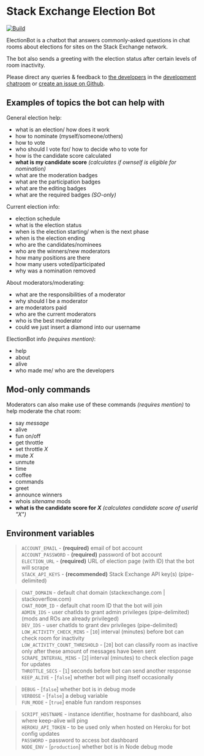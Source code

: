 # Stack Exchange Election Bot

[![Build](https://github.com/samliew/se-electionbot/actions/workflows/nodejs.yml/badge.svg)](https://github.com/samliew/se-electionbot/actions/workflows/nodejs.yml)

ElectionBot is a chatbot that answers commonly-asked questions in chat rooms about elections for sites on the Stack Exchange network.

The bot also sends a greeting with the election status after certain levels of room inactivity.

Please direct any queries & feedback to [the developers](https://github.com/samliew/se-electionbot/graphs/contributors) in the [development chatroom](https://chat.stackoverflow.com/rooms/190503/electionbot-development) or [create an issue on Github](https://github.com/samliew/se-electionbot/issues).

## Examples of topics the bot can help with

General election help:

- what is an election/ how does it work
- how to nominate (myself/someone/others)
- how to vote
- who should I vote for/ how to decide who to vote for
- how is the candidate score calculated
- **what is my candidate score** _(calculates if ownself is eligible for nomination)_
- what are the moderation badges
- what are the participation badges
- what are the editing badges
- what are the required badges _(SO-only)_

Current election info:

- election schedule
- what is the election status
- when is the election starting/ when is the next phase
- when is the election ending
- who are the candidates/nominees
- who are the winners/new moderators
- how many positions are there
- how many users voted/participated
- why was a nomination removed

About moderators/moderating:

- what are the responsibilities of a moderator
- why should I be a moderator
- are moderators paid
- who are the current moderators
- who is the best moderator
- could we just insert a diamond into our username

ElectionBot info _(requires mention)_:

- help
- about
- alive
- who made me/ who are the developers

## Mod-only commands

Moderators can also make use of these commands _(requires mention)_ to help moderate the chat room:

- say _message_
- alive
- fun on/off
- get throttle
- set throttle _X_
- mute _X_
- unmute
- time
- coffee
- commands
- greet
- announce winners
- whois _sitename_ mods
- **what is the candidate score for _X_** _(calculates candidate score of userId "X")_

## Environment variables

> `ACCOUNT_EMAIL` - **(required)** email of bot account<br>
> `ACCOUNT_PASSWORD` - **(required)** password of bot account<br>
> `ELECTION_URL` - **(required)** URL of election page (with ID) that the bot will scrape<br>
> `STACK_API_KEYS` - **(recommended)** Stack Exchange API key(s) (pipe-delimited)

> `CHAT_DOMAIN` - default chat domain (stackexchange.com | stackoverflow.com)<br>
> `CHAT_ROOM_ID` - default chat room ID that the bot will join<br>
> `ADMIN_IDS` - user chatIds to grant admin privileges (pipe-delimited) (mods and ROs are already privileged)<br>
> `DEV_IDS` - user chatIds to grant dev privileges (pipe-delimited)<br>
> `LOW_ACTIVITY_CHECK_MINS` - [`10`] interval (minutes) before bot can check room for inactivity<br>
> `LOW_ACTIVITY_COUNT_THRESHOLD` - [`20`] bot can classify room as inactive only after these amount of messages have been sent<br>
> `SCRAPE_INTERVAL_MINS` - [`2`] interval (minutes) to check election page for updates<br>
> `THROTTLE_SECS` - [`1`] seconds before bot can send another response<br>
> `KEEP_ALIVE` - [`false`] whether bot will ping itself occasionally

> `DEBUG` - [`false`] whether bot is in debug mode<br>
> `VERBOSE` - [`false`] a debug variable<br>
> `FUN_MODE` - [`true`] enable fun random responses

> `SCRIPT_HOSTNAME` - instance identifier, hostname for dashboard, also where keep-alive will ping<br>
> `HEROKU_API_TOKEN` - to be used only when hosted on Heroku for bot config updates<br>
> `PASSWORD` - password to access bot dashboard<br>
> `NODE_ENV` - [`production`] whether bot is in Node debug mode
